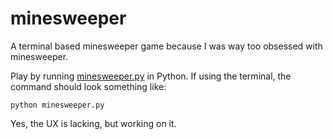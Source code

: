 # minesweeper
A terminal based minesweeper game because I was way too obsessed with minesweeper.

Play by running [minesweeper.py](../minesweeper.py) in Python. If using the terminal, the command should look something like:
```
python minesweeper.py
```

Yes, the UX is lacking, but working on it.
